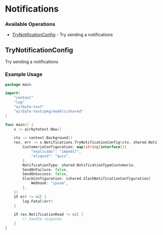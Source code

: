 # Notifications

### Available Operations

* [TryNotificationConfig](#trynotificationconfig) - Try sending a notifications

## TryNotificationConfig

Try sending a notifications

### Example Usage

```go
package main

import(
	"context"
	"log"
	"airbyte-test"
	"airbyte-test/pkg/models/shared"
)

func main() {
    s := airbytetest.New()

    ctx := context.Background()
    res, err := s.Notifications.TryNotificationConfig(ctx, shared.Notification{
        CustomerioConfiguration: map[string]interface{}{
            "explicabo": "impedit",
            "aliquid": "quis",
        },
        NotificationType: shared.NotificationTypeCustomerio,
        SendOnFailure: false,
        SendOnSuccess: false,
        SlackConfiguration: &shared.SlackNotificationConfiguration{
            Webhook: "ipsum",
        },
    })
    if err != nil {
        log.Fatal(err)
    }

    if res.NotificationRead != nil {
        // handle response
    }
}
```
